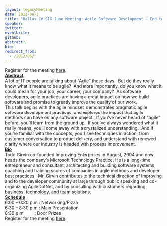 ```yaml
---
layout: legacyMeeting
date: 2012-06-3
title: "Dallas C# SIG June Meeting: Agile Software Development – End to End"
speaker:
twitter:
eventbrite:
github:
abstract:
bio:
redirect_from:
  - /2012/06/
---
```


<div id="_mcePaste">
<div id="_mcePaste">Register for the meeting <a href="http://www.eventbrite.com/event/3584014885">here</a>.</div>
<div id="_mcePaste"><strong><span style="text-decoration: underline;">Abstract</span></strong></div>
<div id="_mcePaste">A lot of IT people are talking about &#8220;Agile&#8221; these days. &nbsp;But do they really know what it means to be agile? &nbsp;And more importantly, do you know what it could mean for your job, your career, your company? &nbsp;As software developers, agile practices are having a great impact on how we build software and promise to greatly improve the quality of our work.</div>
<div id="_mcePaste">This talk begins with the agile mindset, demonstrates pragmatic agile software development practices, and explores the impact that agile methods can have on any software project. &nbsp;If you&#8217;ve never heard of &#8220;agile&#8221; before, you&#8217;ll learn from the ground up. &nbsp;If you&#8217;ve always wondered what it really means, you&#8217;ll come away with a crystalized understanding. &nbsp;And if you&#8217;re familiar with the concepts, you&#8217;ll see techniques in action, from customer conversation to product delivery, and understand with renewed clarity where our industry is headed with process improvement.</div>
<div><strong><span style="text-decoration: underline;">Bio</span></strong></div>
<div id="_mcePaste">Todd Girvin co-founded Improving Enterprises in August, 2004 and now heads the company&#8217;s Microsoft Technology Practice. He is a long-time entrepreneur and consultant, architecting and building software systems, coaching and training scores of companies in agile methods and developer best practices. &nbsp;Mr. Girvin contributes to the technical direction of Improving and to the developer community at large through public speaking and co-organizing AgileDotNet, and by consulting with customers regarding business, technology, and team solutions.</div>
<div id="_mcePaste"><strong><span style="text-decoration: underline;">Schedule</span></strong></div>
<div id="_mcePaste">6:00 &#8211; 6:30 p.m : Networking/Pizza</div>
<div id="_mcePaste">6:30 &#8211; 8:30 p.m : Main Presentation</div>
<div id="_mcePaste">8:30 p.m &nbsp; &nbsp; &nbsp; &nbsp; : Door Prizes</div>
<div>Register for the meeting <a href="http://www.eventbrite.com/event/3584014885">here</a>.</div>
</div>

